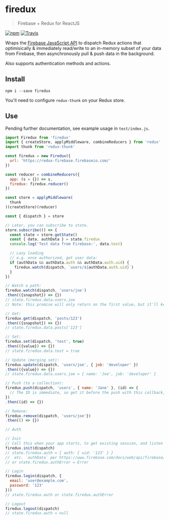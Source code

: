 # firedux
> Firebase + Redux for ReactJS

[![npm](https://img.shields.io/npm/v/firedux.svg)](https://www.npmjs.com/package/firedux)
[![Travis](https://img.shields.io/travis/AndersDJohnson/firedux.svg)](https://travis-ci.org/AndersDJohnson/firedux)

Wraps the [Firebase JavaScript API](https://www.firebase.com/docs/web/api/)
to dispatch Redux actions
that optimisically & immediately read/write to an in-memory
subset of your data from Firebase,
then asynchronously pull & push data in the background.

Also supports authentication methods and actions.

## Install

```
npm i --save firedux
```

You'll need to configure `redux-thunk` on your Redux store.

## Use

Pending further documentation, see example usage in `test/index.js`.

```js
import Firedux from 'firedux'
import { createStore, applyMiddleware, combineReducers } from 'redux'
import thunk from 'redux-thunk'

const firedux = new Firedux({
  url: 'https://redux-firebase.firebaseio.com/'
})

const reducer = combineReducers({
  app: (s = {}) => s,
  firedux: firedux.reducer()
})

const store = applyMiddleware(
  thunk
)(createStore)(reducer)

const { dispatch } = store

// Later, you can subscribe to state.
store.subscribe(() => {
  const state = store.getState()
  const { data, authData } = state.firedux
  console.log('Test data from Firebase:', data.test)

  // Lazy loading
  // e.g. once authorized, get user data:
  if (authData && authData.auth && authData.auth.uid) {
    firedux.watch(dispatch, `users/${authData.auth.uid}`)
  }
})

// Watch a path:
firedux.watch(dispatch, 'users/joe')
.then(({snapshot}) => {})
// state.firedux.data.users.joe
// Note: this promise will only return on the first value, but it'll keep syncing.

// Get:
firedux.get(dispatch, 'posts/123')
.then(({snapshot}) => {})
// state.firedux.data.posts['123']

// Set:
firedux.set(dispatch, 'test', true)
.then(({value}) => {})
// state.firedux.data.test = true

// Update (merging set):
firedux.update(dispatch, 'users/joe', { job: 'developer' })
.then(({value}) => {})
// state.firedux.data.users.joe = { name: 'Joe', job: 'developer' }

// Push (to a collection):
firedux.push(dispatch, 'users', { name: 'Jane' }, (id) => {
  // The ID is immediate, so get it before the push with this callback, if you want.
})
.then((id) => {})

// Remove:
firedux.remove(dispatch, 'users/joe'})
.then(() => {})

// Auth

// Init
// Call this when your app starts, to get existing session, and listen for auth changes
firedux.init(dispatch)
// state.firedux.auth = { auth: { uid: '123' } }
//  etc. `authData` per https://www.firebase.com/docs/web/api/firebase/authwithcustomtoken.html
// or state.firedux.authError = Error

// Login
firedux.login(dispatch, {
  email: 'user@example.com',
  password: '123'
}))
// state.firedux.auth or state.firedux.authError

// Logout
firedux.logout(dispatch)
// state.firedux.auth = null
```
